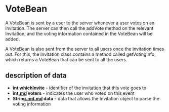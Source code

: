 # VoteBean #

A VoteBean is sent by a user to the server whenever a user votes on an invitation. The server can then call the addVote method on the relevant Invitation, and the voting information contained in the VoteBean will be added.

A VoteBean is also sent from the server to all users once the invitation times out. For this, the Invitation class contains a method called getVotingInfo, which returns a VoteBean that can be sent to all the users.

## description of data ##

  * **int whichInvite** - identifier of the invitation that this vote goes to
  * **int[.md](.md) voters** - indicates the user who voted on this event
  * **String[.md](.md)[.md](.md) data** - data that allows the Invitation object to parse the voting information